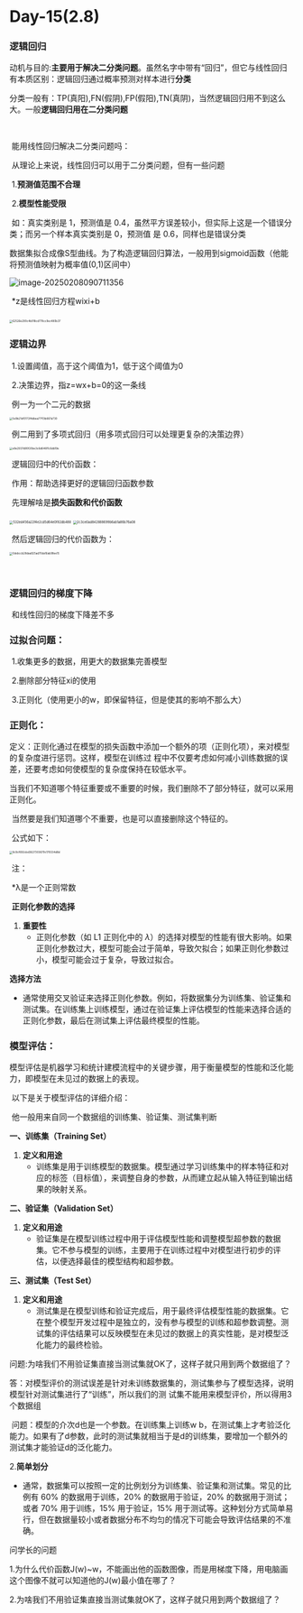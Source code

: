 # Day-15(2.8)

### 逻辑回归

​	动机与目的:**主要用于解决二分类问题**。虽然名字中带有“回归”，但它与线性回归有本质区别：逻辑回归通过概率预测对样本进行**分类**

​        分类一般有：TP(真阳),FN(假阴),FP(假阳),TN(真阴)，当然逻辑回归用不到这么大。一般**逻辑回归用在二分类问题**

​	

​	能用线性回归解决二分类问题吗：

​		从理论上来说，线性回归可以用于二分类问题，但有一些问题

​		1.**预测值范围不合理**

​		2.**模型性能受限**

​			如：真实类别是 1，预测值是 0.4，虽然平方误差较小，但实际上这是一个错误分类；而另一个样本真实类别是 0，预测值				是 0.6，同样也是错误分类

​	数据集拟合成像S型曲线。为了构造逻辑回归算法，一般用到sigmoid函数（他能将预测值映射为概率值(0,1)区间中）

![image-20250208090711356](C:\Users\为什么捉妖\AppData\Roaming\Typora\typora-user-images\image-20250208090711356.png)

​	*z是线性回归方程wixi+b

​	<img src="C:\Users\为什么捉妖\Documents\WeChat Files\wxid_ffsimc8rp8n512\FileStorage\Temp\62526e290c4b918cd778cc9ec480b37.jpg" alt="62526e290c4b918cd778cc9ec480b37" style="zoom:33%;" />







### 逻辑边界

​	1.设置阈值，高于这个阈值为1，低于这个阈值为0

​	2.决策边界，指z=wx+b=0的这一条线  

​		例一为一个二元的数据

<img src="C:\Users\为什么捉妖\Documents\WeChat Files\wxid_ffsimc8rp8n512\FileStorage\Temp\5e9b21df3172f4dbea77f13b667a730.jpg" alt="5e9b21df3172f4dbea77f13b667a730" style="zoom:33%;" />

​		例二用到了多项式回归（用多项式回归可以处理更复杂的决策边界）

<img src="C:\Users\为什么捉妖\Documents\WeChat Files\wxid_ffsimc8rp8n512\FileStorage\Temp\e8e2937d90f20be3c6d646f1c6db19e.jpg" alt="e8e2937d90f20be3c6d646f1c6db19e" style="zoom: 33%;" />

​	逻辑回归中的代价函数：

​		作用：帮助选择更好的逻辑回归函数参数

​			先理解啥是**损失函数和代价函数**

<img src="C:\Users\为什么捉妖\Documents\WeChat Files\wxid_ffsimc8rp8n512\FileStorage\Temp\532ed456a22f4e2cd5d64e0f82db488.jpg" alt="532ed456a22f4e2cd5d64e0f82db488" style="zoom: 40%;" />

<img src="C:\Users\为什么捉妖\Documents\WeChat Files\wxid_ffsimc8rp8n512\FileStorage\Temp\2c3ce0ad842888699b6ab1a86b76a08.jpg" alt="2c3ce0ad842888699b6ab1a86b76a08" style="zoom:40%;" />

​			然后逻辑回归的代价函数为：

<img src="C:\Users\为什么捉妖\Documents\WeChat Files\wxid_ffsimc8rp8n512\FileStorage\Temp\0debccb28daa925ad70da16ab98ee15.jpg" alt="0debccb28daa925ad70da16ab98ee15" style="zoom:33%;" />

​	



### 逻辑回归的梯度下降

​		和线性回归的梯度下降差不多

### 过拟合问题：

​				1.收集更多的数据，用更大的数据集完善模型

​				2.删除部分特征xi的使用

​				3.正则化（使用更小的w，即保留特征，但是使其的影响不那么大）

### 正则化：

​			定义：正则化通过在模型的损失函数中添加一个额外的项（正则化项），来对模型的复杂度进行惩罚。这样，模型在训练过				    程中不仅要考虑如何减小训练数据的误差，还要考虑如何使模型的复杂度保持在较低水平。

​			当我们不知道哪个特征重要或不重要的时候，我们删除不了部分特征，就可以采用正则化。

​			当然要是我们知道哪个不重要，也是可以直接删除这个特征的。

​			公式如下：

<img src="C:\Users\为什么捉妖\Documents\WeChat Files\wxid_ffsimc8rp8n512\FileStorage\Temp\9c9cf692cbd3627303679c179334d8d.jpg" alt="9c9cf692cbd3627303679c179334d8d" style="zoom:33%;" />

​	注：

​	*λ是一个正则常数

​	**正则化参数的选择**

1. **重要性**
   - 正则化参数（如 L1 正则化中的 *λ*）的选择对模型的性能有很大影响。如果正则化参数过大，模型可能会过于简单，导致欠拟合；如果正则化参数过小，模型可能会过于复杂，导致过拟合。

**选择方法**

- 通常使用交叉验证来选择正则化参数。例如，将数据集分为训练集、验证集和测试集。在训练集上训练模型，通过在验证集上评估模型的性能来选择合适的正则化参数，最后在测试集上评估最终模型的性能。

### 模型评估：

​			模型评估是机器学习和统计建模流程中的关键步骤，用于衡量模型的性能和泛化能力，即模型在未见过的数据上的表现。

​		      以下是关于模型评估的详细介绍：

​			他一般用来自同一个数据组的训练集、验证集、测试集判断

**一、训练集（Training Set）**

1. **定义和用途**
   - 训练集是用于训练模型的数据集。模型通过学习训练集中的样本特征和对应的标签（目标值），来调整自身的参数，从而建立起从输入特征到输出结果的映射关系。

**二、验证集（Validation Set）**

1. **定义和用途**
   - 验证集是在模型训练过程中用于评估模型性能和调整模型超参数的数据集。它不参与模型的训练，主要用于在训练过程中对模型进行初步的评估，以便选择最佳的模型结构和超参数。

**三、测试集（Test Set）**

1. **定义和用途**
   - 测试集是在模型训练和验证完成后，用于最终评估模型性能的数据集。它在整个模型开发过程中是独立的，没有参与模型的训练和超参数调整。测试集的评估结果可以反映模型在未见过的数据上的真实性能，是对模型泛化能力的最终检验。



​	问题:为啥我们不用验证集直接当测试集就OK了，这样子就只用到两个数据组了？

​		答：对模型评价的测试误差是针对未训练数据集的，测试集参与了模型选择，说明模型针对测试集进行了“训练”，所以我们的测			试集不能用来模型评价，所以得用3个数据组

​	问题：模型的介次d也是一个参数。在训练集上训练w b，在测试集上才考验泛化能力。如果有了d参数，此时的测试集就相当于是d的训练集，要增加一个额外的测试集才能验证d的泛化能力。

  2.**简单划分**

- 通常，数据集可以按照一定的比例划分为训练集、验证集和测试集。常见的比例有 60% 的数据用于训练，20% 的数据用于验证，20% 的数据用于测试；或者 70% 用于训练，15% 用于验证，15% 用于测试等。这种划分方式简单易行，但在数据量较小或者数据分布不均匀的情况下可能会导致评估结果的不准确。

问学长的问题

1.为什么代价函数J(w)~w，不能画出他的函数图像，而是用梯度下降，用电脑画这个图像不就可以知道他的J(w)最小值在哪了？

2.为啥我们不用验证集直接当测试集就OK了，这样子就只用到两个数据组了？